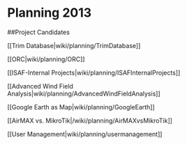 # Planning 2013

##Project Candidates

[[Trim Database|wiki/planning/TrimDatabase]]

[[ORC|wiki/planning/ORC]]

[[ISAF-Internal Projects|wiki/planning/ISAFInternalProjects]]

[[Advanced Wind Field Analysis|wiki/planning/AdvancedWindFieldAnalysis]]

[[Google Earth as Map|wiki/planning/GoogleEarth]]

[[AirMAX vs. MikroTik|/wiki/planning/AirMAXvsMikroTik]]

[[User Management|wiki/planning/usermanagement]]